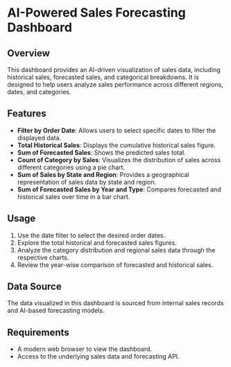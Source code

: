 # AI-Powered Sales Forecasting Dashboard

## Overview
This dashboard provides an AI-driven visualization of sales data, including historical sales, forecasted sales, and categorical breakdowns. It is designed to help users analyze sales performance across different regions, dates, and categories.

## Features
- **Filter by Order Date**: Allows users to select specific dates to filter the displayed data.
- **Total Historical Sales**: Displays the cumulative historical sales figure.
- **Sum of Forecasted Sales**: Shows the predicted sales total.
- **Count of Category by Sales**: Visualizes the distribution of sales across different categories using a pie chart.
- **Sum of Sales by State and Region**: Provides a geographical representation of sales data by state and region.
- **Sum of Forecasted Sales by Year and Type**: Compares forecasted and historical sales over time in a bar chart.

## Usage
1. Use the date filter to select the desired order dates.
2. Explore the total historical and forecasted sales figures.
3. Analyze the category distribution and regional sales data through the respective charts.
4. Review the year-wise comparison of forecasted and historical sales.

## Data Source
The data visualized in this dashboard is sourced from internal sales records and AI-based forecasting models.

## Requirements
- A modern web browser to view the dashboard.
- Access to the underlying sales data and forecasting API.
